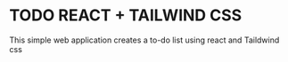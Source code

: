 # TODO REACT + TAILWIND CSS

This simple web application creates a to-do list using react and Taildwind css

